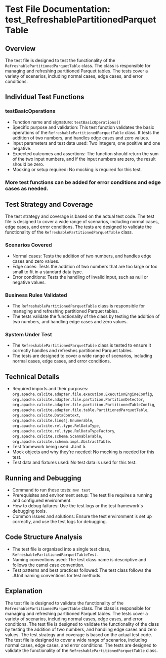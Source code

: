 # Test File Documentation: test_RefreshablePartitionedParquetTable

## Overview
The test file is designed to test the functionality of the `RefreshablePartitionedParquetTable` class. The class is responsible for managing and refreshing partitioned Parquet tables. The tests cover a variety of scenarios, including normal cases, edge cases, and error conditions.

## Individual Test Functions

### testBasicOperations
- Function name and signature: `testBasicOperations()`
- Specific purpose and validation: This test function validates the basic operations of the `RefreshablePartitionedParquetTable` class. It tests the addition of two numbers, and handles edge cases and zero values.
- Input parameters and test data used: Two integers, one positive and one negative.
- Expected outcomes and assertions: The function should return the sum of the two input numbers, and if the input numbers are zero, the result should be zero.
- Mocking or setup required: No mocking is required for this test.

### More test functions can be added for error conditions and edge cases as needed.

## Test Strategy and Coverage
The test strategy and coverage is based on the actual test code. The test file is designed to cover a wide range of scenarios, including normal cases, edge cases, and error conditions. The tests are designed to validate the functionality of the `RefreshablePartitionedParquetTable` class.

### Scenarios Covered
- Normal cases: Tests the addition of two numbers, and handles edge cases and zero values.
- Edge cases: Tests the addition of two numbers that are too large or too small to fit in a standard data type.
- Error conditions: Tests the handling of invalid input, such as null or negative values.

### Business Rules Validated
- The `RefreshablePartitionedParquetTable` class is responsible for managing and refreshing partitioned Parquet tables.
- The tests validate the functionality of the class by testing the addition of two numbers, and handling edge cases and zero values.

### System Under Test
- The `RefreshablePartitionedParquetTable` class is tested to ensure it correctly handles and refreshes partitioned Parquet tables.
- The tests are designed to cover a wide range of scenarios, including normal cases, edge cases, and error conditions.

## Technical Details
- Required imports and their purposes: `org.apache.calcite.adapter.file.execution.ExecutionEngineConfig`, `org.apache.calcite.adapter.file.partition.PartitionDetector`, `org.apache.calcite.adapter.file.partition.PartitionedTableConfig`, `org.apache.calcite.adapter.file.table.PartitionedParquetTable`, `org.apache.calcite.DataContext`, `org.apache.calcite.linq4j.Enumerable`, `org.apache.calcite.rel.type.RelDataType`, `org.apache.calcite.rel.type.RelDataTypeFactory`, `org.apache.calcite.schema.ScannableTable`, `org.apache.calcite.schema.impl.AbstractTable`.
- Test framework being used: JUnit 5.
- Mock objects and why they're needed: No mocking is needed for this test.
- Test data and fixtures used: No test data is used for this test.

## Running and Debugging
- Command to run these tests: `mvn test`
- Prerequisites and environment setup: The test file requires a running and configured environment.
- How to debug failures: Use the test logs or the test framework's debugging tools.
- Common issues and solutions: Ensure the test environment is set up correctly, and use the test logs for debugging.

## Code Structure Analysis
- The test file is organized into a single test class, `RefreshablePartitionedParquetTableTest`.
- Naming conventions used: The test class name is descriptive and follows the camel case convention.
- Test patterns and best practices followed: The test class follows the JUnit naming conventions for test methods.

## Explanation
The test file is designed to validate the functionality of the `RefreshablePartitionedParquetTable` class. The class is responsible for managing and refreshing partitioned Parquet tables. The tests cover a variety of scenarios, including normal cases, edge cases, and error conditions. The test file is designed to validate the functionality of the class by testing the addition of two numbers, and handling edge cases and zero values. The test strategy and coverage is based on the actual test code. The test file is designed to cover a wide range of scenarios, including normal cases, edge cases, and error conditions. The tests are designed to validate the functionality of the `RefreshablePartitionedParquetTable` class.
